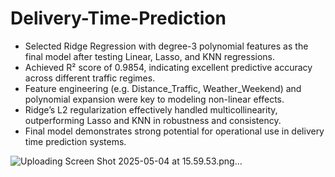 # Delivery-Time-Prediction

- Selected Ridge Regression with degree-3 polynomial features as the final model after testing Linear, Lasso, and KNN regressions.
- Achieved R² score of 0.9854, indicating excellent predictive accuracy across different traffic regimes.
- Feature engineering (e.g. Distance_Traffic, Weather_Weekend) and polynomial expansion were key to modeling non-linear effects.
- Ridge’s L2 regularization effectively handled multicollinearity, outperforming Lasso and KNN in robustness and consistency.
- Final model demonstrates strong potential for operational use in delivery time prediction systems.

![Uploading Screen Shot 2025-05-04 at 15.59.53.png…]()



